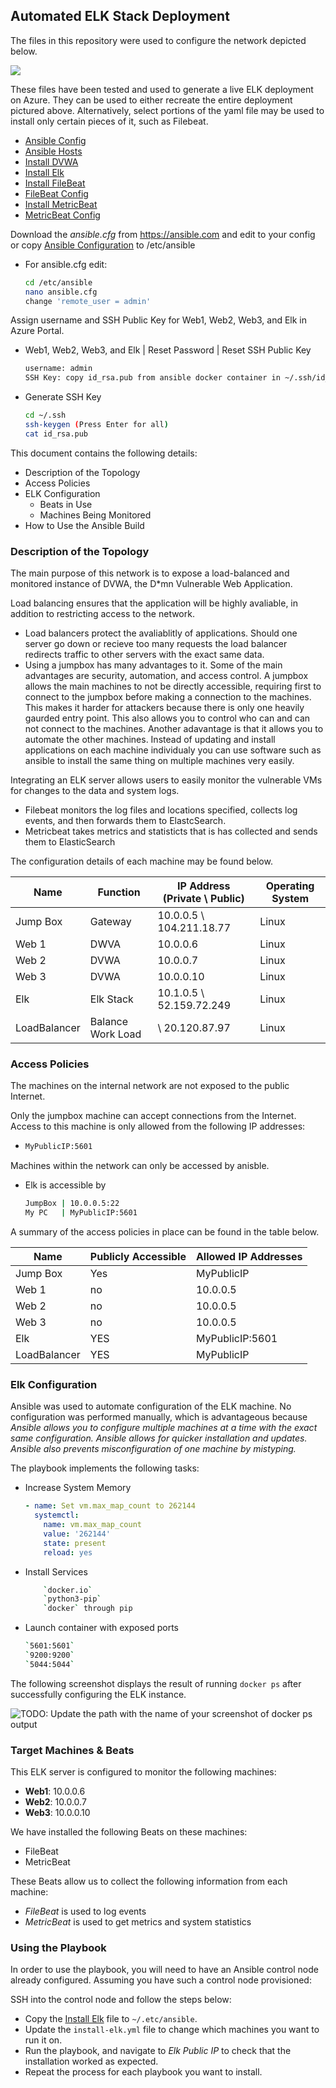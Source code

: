 ## Automated ELK Stack Deployment

The files in this repository were used to configure the network depicted below.

![](Images/NetworkDiagram.png)

These files have been tested and used to generate a live ELK deployment on Azure. They can be used to either recreate the entire deployment pictured above. Alternatively, select portions of the yaml file may be used to install only certain pieces of it, such as Filebeat.

  - [Ansible Config](/Ansible/ansible.cfg)
  - [Ansible Hosts](/Ansible/hosts)
  - [Install DVWA](/YAML/install-docker.yml)
  - [Install Elk](/YAML/install-elk.yml)
  - [Install FileBeat](/YAML/filebeat.yml)
  - [FileBeat Config](/YAML/filebat-config.yml)
  - [Install MetricBeat](/YAML/metricbeat.yml)
  - [MetricBeat Config](/YAML/metricbeat-config.yml)

Download the _ansible.cfg_ from https://ansible.com and edit to your config or copy [Ansible Configuration](/Ansible/ansible.cfg) to /etc/ansible
  - For ansible.cfg edit:
    ```bash
    cd /etc/ansible
    nano ansible.cfg
    change 'remote_user = admin'
    ```

Assign username and SSH Public Key for Web1, Web2, Web3, and Elk in Azure Portal. 
  - Web1, Web2, Web3, and Elk | Reset Password | Reset SSH Public Key
    ```bash
    username: admin
    SSH Key: copy id_rsa.pub from ansible docker container in ~/.ssh/id_rsa.pub
    ```
  - Generate SSH Key
    ```bash
    cd ~/.ssh
    ssh-keygen (Press Enter for all)
    cat id_rsa.pub
    ```

This document contains the following details:
- Description of the Topology
- Access Policies
- ELK Configuration
  - Beats in Use
  - Machines Being Monitored
- How to Use the Ansible Build


### Description of the Topology

The main purpose of this network is to expose a load-balanced and monitored instance of DVWA, the D*mn Vulnerable Web Application.

Load balancing ensures that the application will be highly avaliable, in addition to restricting access to the network.
- Load balancers protect the avaliablitly of applications. Should one server go down or recieve too many requests the load balancer redirects traffic to other servers with the exact same data. 
- Using a jumpbox has many advantages to it. Some of the main advantages are security, automation, and access control. A jumpbox allows the main machines to not be directly accessible, requiring first to connect to the jumpbox before making a connection to the machines. This makes it harder for attackers because there is only one heavily gaurded entry point. This also allows you to control who can and can not connect to the machines. Another adavantage is that it allows you to automate the other machines. Instead of updating and install applications on each machine individualy you can use software such as ansible to install the same thing on multiple machines very easily.  


Integrating an ELK server allows users to easily monitor the vulnerable VMs for changes to the data and system logs.
- Filebeat monitors the log files and locations specified, collects log events, and then forwards them to ElastcSearch.
- Metricbeat takes metrics and statisticts that is has collected and sends them to ElasticSearch

The configuration details of each machine may be found below.


| Name     | Function | IP Address (Private \ Public) | Operating System |
|----------|----------|------------|------------------|
| Jump Box | Gateway  | 10.0.0.5 \ 104.211.18.77   | Linux            |
| Web 1    | DWVA     | 10.0.0.6   | Linux            |
| Web 2    | DVWA     | 10.0.0.7   | Linux            |
| Web 3    | DVWA     | 10.0.0.10  | Linux            |
| Elk      | Elk Stack| 10.1.0.5 \ 52.159.72.249   | Linux            |
| LoadBalancer      | Balance Work Load| \ 20.120.87.97   | Linux            |

### Access Policies

The machines on the internal network are not exposed to the public Internet. 

Only the jumpbox machine can accept connections from the Internet. Access to this machine is only allowed from the following IP addresses:
- ```bash
  MyPublicIP:5601
  ```

Machines within the network can only be accessed by anisble.
- Elk is accessible by
  ```bash
  JumpBox | 10.0.0.5:22
  My PC   | MyPublicIP:5601
  ```

A summary of the access policies in place can be found in the table below.

| Name     | Publicly Accessible | Allowed IP Addresses |
|----------|---------------------|----------------------|
| Jump Box | Yes                 | MyPublicIP           |
| Web 1    | no                  | 10.0.0.5                     |
| Web 2    | no                  | 10.0.0.5                     |
| Web 3    | no                  | 10.0.0.5                     |
| Elk      |          YES           |       MyPublicIP:5601               |
| LoadBalancer    |    YES                 |   MyPublicIP                   |

### Elk Configuration

Ansible was used to automate configuration of the ELK machine. No configuration was performed manually, which is advantageous because _Ansible allows you to configure multiple machines at a time with the exact same configuration. Ansible allows for quicker installation and updates. Ansible also prevents misconfiguration of one machine by mistyping._

The playbook implements the following tasks:
- Increase System Memory
  ```yaml
  - name: Set vm.max_map_count to 262144
    systemctl:
      name: vm.max_map_count
      value: '262144'
      state: present
      reload: yes
  ```
- Install Services
  ```bash
      `docker.io`
      `python3-pip`
      `docker` through pip
- Launch container with exposed ports
  ```bash
  `5601:5601`
  `9200:9200`
  `5044:5044`
  ```

The following screenshot displays the result of running `docker ps` after successfully configuring the ELK instance.

![TODO: Update the path with the name of your screenshot of docker ps output](Images/oldDockerPS.png)

### Target Machines & Beats
This ELK server is configured to monitor the following machines:
- **Web1**: 10.0.0.6
- **Web2**: 10.0.0.7
- **Web3**: 10.0.0.10

We have installed the following Beats on these machines:
- FileBeat
- MetricBeat

These Beats allow us to collect the following information from each machine:
- _FileBeat_ is used to log events
- _MetricBeat_ is used to get metrics and system statistics 

### Using the Playbook
In order to use the playbook, you will need to have an Ansible control node already configured. Assuming you have such a control node provisioned: 

SSH into the control node and follow the steps below:
- Copy the [Install Elk](/YAML/install-elk.yml) file to ```~/.etc/ansible```.
- Update the ```install-elk.yml``` file to change which machines you want to run it on.
- Run the playbook, and navigate to _Elk Public IP_ to check that the installation worked as expected.
- Repeat the process for each playbook you want to install.
